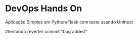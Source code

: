 # DevOps Hands On
Aplicação Simples em Python/Flask com teste usando Unittest

#tentando reverter commit "bug added"
